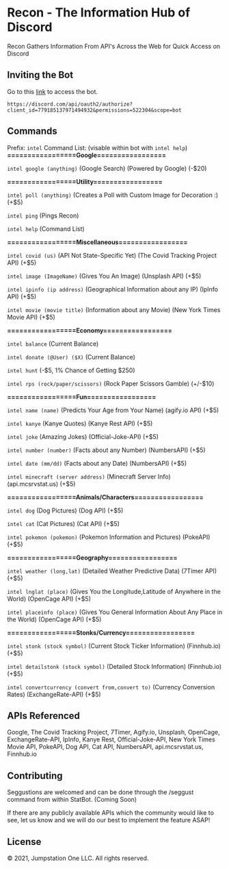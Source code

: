 # Recon - The Information Hub of Discord

Recon Gathers Information From API's Across the Web for Quick Access on Discord

## Inviting the Bot

Go to this [link](https://discord.com/api/oauth2/authorize?client_id=779185137971494932&permissions=522304&scope=bot) to access the bot.

```
https://discord.com/api/oauth2/authorize?client_id=779185137971494932&permissions=522304&scope=bot
```

## Commands

Prefix: `intel` Command List: (visable within bot with  `intel help`)
**=================Google=================**

`intel google (anything)` (Google Search) (Powered by Google) (-$20)

**=================Utility=================**

`intel poll (anything)` (Creates a Poll with Custom Image for Decoration :) (+$5)

`intel ping` (Pings Recon)

`intel help` (Command List)

**=================Miscellaneous=================**

`intel covid (us)` (API Not State-Specific Yet) (The Covid Tracking Project API) (+$5)

`intel image (ImageName)` (Gives You An Image) (Unsplash API) (+$5)

`intel ipinfo (ip address)` (Geographical Information about any IP) (IpInfo API) (+$5)

`intel movie (movie title)` (Information about any Movie) (New York Times Movie API) (+$5)

**=================Economy=================**

`intel balance` (Current Balance)

`intel donate (@User) ($X)` (Current Balance)

`intel hunt` (-$5, 1% Chance of Getting $250)

`intel rps (rock/paper/scissors)` (Rock Paper Scissors Gamble) (+/-$10)

**=================Fun=================**

`intel name (name)` (Predicts Your Age from Your Name) (agify.io API) (+$5)

`intel kanye` (Kanye Quotes) (Kanye Rest API) (+$5)

`intel joke` (Amazing Jokes) (Official-Joke-API) (+$5)

`intel number (number)` (Facts about any Number) (NumbersAPI) (+$5)

`intel date (mm/dd)` (Facts about any Date) (NumbersAPI) (+$5)

`intel minecraft (server address)` (Minecraft Server Info) (api.mcsrvstat.us) (+$5)

**=================Animals/Characters=================**

`intel dog` (Dog Pictures) (Dog API) (+$5)

`intel cat` (Cat Pictures) (Cat API) (+$5)

`intel pokemon (pokemon)` (Pokemon Information and Pictures) (PokeAPI) (+$5)

**=================Geography=================**

`intel weather (long,lat)` (Detailed Weather Predictive Data) (7Timer API) (+$5)

`intel lnglat (place)` (Gives You the Longitude,Latitude of Anywhere in the World) (OpenCage API) (+$5)

`intel placeinfo (place)` (Gives You General Information About Any Place in the World) (OpenCage API) (+$5)

**=================Stonks/Currency=================**

`intel stonk (stock symbol)` (Current Stock Ticker Information) (Finnhub.io) (+$5)

`intel detailstonk (stock symbol)` (Detailed Stock Information) (Finnhub.io) (+$5)

`intel convertcurrency (convert from,convert to)` (Currency Conversion Rates) (ExchangeRate-API) (+$5)

## APIs Referenced
Google, The Covid Tracking Project, 7Timer, Agify.io, Unsplash, OpenCage, ExchangeRate-API, IpInfo, Kanye Rest, Official-Joke-API, New York Times Movie API, PokeAPI, Dog API, Cat API, NumbersAPI, api.mcsrvstat.us, Finnhub.io

## Contributing
Seggustions are welcomed and can be done through the /seggust command from within StatBot. (Coming Soon)

If there are any publicly available APIs which the community would like to see, let us know and we will do our best to implement the feature ASAP!

## License
© 2021, Jumpstation One LLC. All rights reserved.
